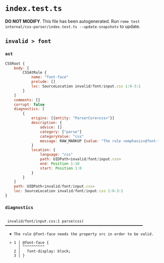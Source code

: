# `index.test.ts`

**DO NOT MODIFY**. This file has been autogenerated. Run `rome test internal/css-parser/index.test.ts --update-snapshots` to update.

## `invalid > font`

### `ast`

```javascript
CSSRoot {
	body: [
		CSSAtRule {
			name: "font-face"
			prelude: []
			loc: SourceLocation invalid/font/input.css 1:0-3:1
		}
	]
	comments: []
	corrupt: false
	diagnostics: [
		{
			origins: [{entity: "ParserCore<css>"}]
			description: {
				advice: []
				category: ["parse"]
				categoryValue: "css"
				message: RAW_MARKUP {value: "The rule <emphasis>@font-face</emphasis> needs the property <emphasis>src</emphasis> in order to be valid."}
			}
			location: {
				language: "css"
				path: UIDPath<invalid/font/input.css>
				end: Position 1:10
				start: Position 1:0
			}
		}
	]
	path: UIDPath<invalid/font/input.css>
	loc: SourceLocation invalid/font/input.css 1:0-3:1
}
```

### `diagnostics`

```

 invalid/font/input.css:1 parse(css) ━━━━━━━━━━━━━━━━━━━━━━━━━━━━━━━━━━━━━━━━━━━━━━━━━━━━━━━━━━━━━━━

  ✖ The rule @font-face needs the property src in order to be valid.

  > 1 │ @font-face {
      │ ^^^^^^^^^^
    2 │   font-display: block;
    3 │ }


```
